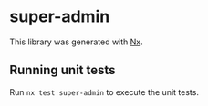# super-admin

This library was generated with [Nx](https://nx.dev).

## Running unit tests

Run `nx test super-admin` to execute the unit tests.
